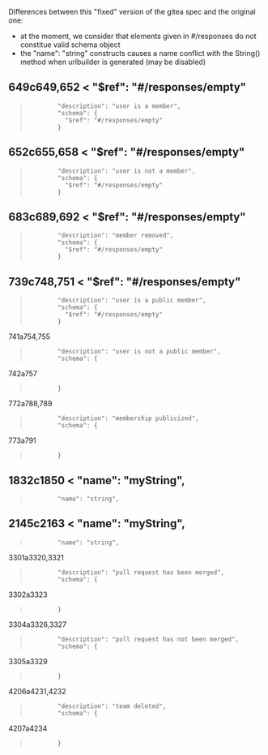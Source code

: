 Differences between this "fixed" version of the gitea spec and the original one:
- at the moment, we consider that elements given in #/responses do not constitue valid schema object
- the "name": "string" constructs causes a name conflict with the String() method when urlbuilder is generated (may be disabled)

649c649,652
<             "$ref": "#/responses/empty"
---
>             "description": "user is a member",
>             "schema": {
>               "$ref": "#/responses/empty"
>             }
652c655,658
<             "$ref": "#/responses/empty"
---
>             "description": "user is not a member",
>             "schema": {
>               "$ref": "#/responses/empty"
>             }
683c689,692
<             "$ref": "#/responses/empty"
---
>             "description": "member removed",
>             "schema": {
>               "$ref": "#/responses/empty"
>             }
739c748,751
<              "$ref": "#/responses/empty"
---
>             "description": "user is a public member",
>             "schema": {
>               "$ref": "#/responses/empty"
>             }
741a754,755
>             "description": "user is not a public member",
>             "schema": {
742a757
>             }
772a788,789
>             "description": "membership publicized",
>             "schema": {
773a791
>             }
1832c1850
<             "name": "myString",
---
>             "name": "string",
2145c2163
<             "name": "myString",
---
>             "name": "string",
3301a3320,3321
>             "description": "pull request has been merged",
>             "schema": {
3302a3323
>             }
3304a3326,3327
>             "description": "pull request has not been merged",
>             "schema": {
3305a3329
>             }
4206a4231,4232
>             "description": "team deleted",
>             "schema": {
4207a4234
>             }
